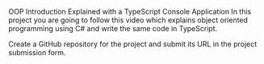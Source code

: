 OOP Introduction Explained with a TypeScript Console Application
In this project you are going to follow this video which explains object oriented programming using C# and write the same code in TypeScript.

Create a GitHub repository for the project and submit its URL in the project submission form.
